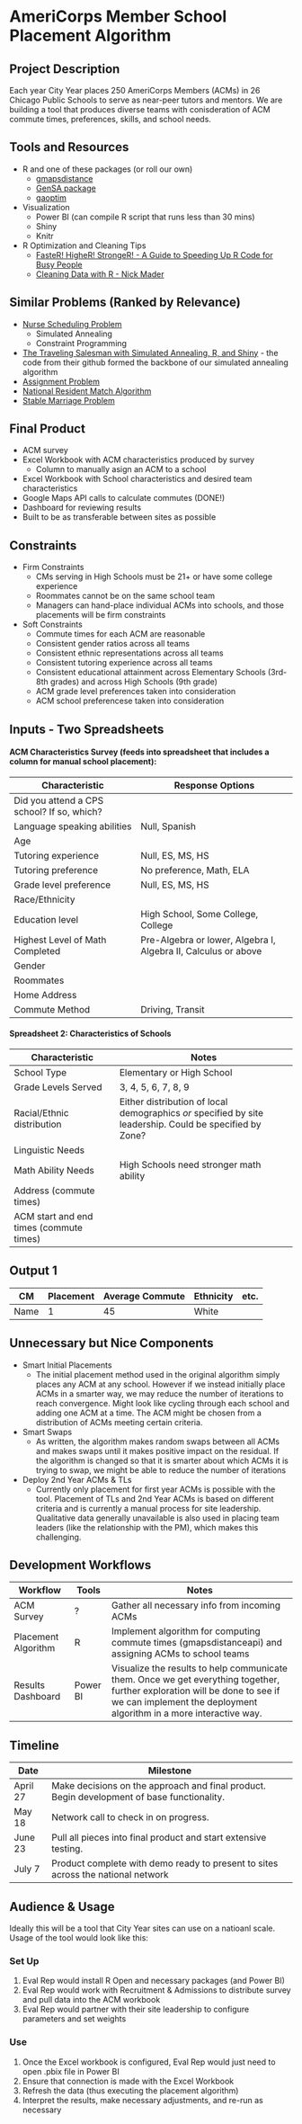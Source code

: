 # AmeriCorps Member School Placement Algorithm

## Project Description 

Each year City Year places 250 AmeriCorps Members (ACMs) in 26 Chicago Public Schools to serve as near-peer tutors and mentors. We are building a tool that produces diverse teams with conisderation of ACM commute times, preferences, skills, and school needs.

## Tools and Resources
* R and one of these packages (or roll our own)
  * [gmapsdistance](https://cran.r-project.org/web/packages/gmapsdistance/README.html)
  * [GenSA package](https://cran.r-project.org/web/packages/GenSA/GenSA.pdf)
  * [gaoptim](https://cran.r-project.org/web/packages/gaoptim/gaoptim.pdf)
* Visualization
  * Power BI (can compile R script that runs less than 30 mins)
  * Shiny
  * Knitr
* R Optimization and Cleaning Tips
  * [FasteR! HigheR! StrongeR! - A Guide to Speeding Up R Code for Busy People](http://www.noamross.net/blog/2013/4/25/faster-talk.html)
  * [Cleaning Data with R - Nick Mader](http://nsmader.github.io/knitr-sandbox/cleaning-data-with-R.html#intro)

## Similar Problems (Ranked by Relevance)
* [Nurse Scheduling Problem](https://en.wikipedia.org/wiki/Nurse_scheduling_problem)
  * Simulated Annealing
  * Constraint Programming
* [The Traveling Salesman with Simulated Annealing, R, and Shiny](http://toddwschneider.com/posts/traveling-salesman-with-simulated-annealing-r-and-shiny/) - the code from their github formed the backbone of our simulated annealing algorithm
* [Assignment Problem](https://en.wikipedia.org/wiki/Assignment_problem)
* [National Resident Match Algorithm](https://en.wikipedia.org/wiki/National_Resident_Matching_Program#Matching_algorithm)
* [Stable Marriage Problem](https://en.wikipedia.org/wiki/Stable_marriage_problem)

## Final Product
* ACM survey
* Excel Workbook with ACM characteristics produced by survey
  * Column to manually asign an ACM to a school
* Excel Workbook with School characteristics and desired team characteristics
* Google Maps API calls to calculate commutes (DONE!)
* Dashboard for reviewing results
* Built to be as transferable between sites as possible 

## Constraints
* Firm Constraints
  * CMs serving in High Schools must be 21+ or have some college experience
  * Roommates cannot be on the same school team
  * Managers can hand-place individual ACMs into schools, and those placements will be firm constraints
* Soft Constraints
  * Commute times for each ACM are reasonable
  * Consistent gender ratios across all teams
  * Consistent ethnic representations across all teams
  * Consistent tutoring experience across all teams
  * Consistent educational attainment across Elementary Schools (3rd-8th grades) and across High Schools (9th grade)
  * ACM grade level preferences taken into consideration
  * ACM school preferencese taken into consideration

## Inputs - Two Spreadsheets
#### ACM Characteristics Survey (feeds into spreadsheet that includes a column for manual school placement):
Characteristic | Response Options
---------------|------
Did you attend a CPS school? If so, which? | 
Language speaking abilities | Null, Spanish
Age | 
Tutoring experience | Null, ES, MS, HS
Tutoring preference | No preference, Math, ELA
Grade level preference | Null, ES, MS, HS
Race/Ethnicity | 
Education level | High School, Some College, College
Highest Level of Math Completed | Pre-Algebra or lower, Algebra I, Algebra II, Calculus or above
Gender | 
Roommates | 
Home Address | 
Commute Method | Driving, Transit

#### Spreadsheet 2: Characteristics of Schools
Characteristic | Notes
---------------|------
School Type | Elementary or High School
Grade Levels Served | 3, 4, 5, 6, 7, 8, 9
Racial/Ethnic distribution | Either distribution of local demographics *or* specified by site leadership.  Could be specified by Zone?
Linguistic Needs | 
Math Ability Needs | High Schools need stronger math ability
Address (commute times) | 
ACM start and end times (commute times) | 

## Output 1
CM | Placement | Average Commute | Ethnicity | etc.
---|-----------|-----------------|-----------|-----
Name | 1 | 45 | White 

## Unnecessary but Nice Components
* Smart Initial Placements
  * The initial placement method used in the original algorithm simply places any ACM at any school. However if we instead initially place ACMs in a smarter way, we may reduce the number of iterations to reach convergence.  Might look like cycling through each school and adding one ACM at a time.  The ACM might be chosen from a distribution of ACMs meeting certain criteria.
* Smart Swaps
  * As written, the algorithm makes random swaps between all ACMs and makes swaps until it makes positive impact on the residual.  If the algorithm is changed so that it is smarter about which ACMs it is trying to swap, we might be able to reduce the number of iterations
* Deploy 2nd Year ACMs & TLs
  * Currently only placement for first year ACMs is possible with the tool. Placement of TLs and 2nd Year ACMs is based on different criteria and is currently a manual process for site leadership. Qualitative data generally unavailable is also used in placing team leaders (like the relationship with the PM), which makes this challenging.

## Development Workflows 
Workflow  | Tools  | Notes
----------|--------|------
ACM Survey | ?  | Gather all necessary info from incoming ACMs
Placement Algorithm  | R  | Implement algorithm for computing commute times (gmapsdistanceapi) and assigning ACMs to school teams
Results Dashboard  | Power BI  | Visualize the results to help communicate them. Once we get everything together, further exploration will be done to see if we can implement the deployment algorithm in a more interactive way.

## Timeline 
Date | Milestone
-----|----------
April 27 | Make decisions on the approach and final product. Begin development of base functionality. 
May 18 | Network call to check in on progress. 
June 23 | Pull all pieces into final product and start extensive testing. 
July 7 | Product complete with demo ready to present to sites across the national network

## Audience & Usage 
Ideally this will be a tool that City Year sites can use on a natioanl scale.  Usage of the tool would look like this: 
### Set Up 
1. Eval Rep would install R Open and necessary packages (and Power BI)
2. Eval Rep would work with Recruitment & Admissions to distribute survey and pull data into the ACM workbook
3. Eval Rep would partner with their site leadership to configure parameters and set weights
### Use 
1. Once the Excel workbook is configured, Eval Rep would just need to open .pbix file in Power BI
1. Ensure that connection is made with the Excel Workbook
1. Refresh the data (thus executing the placement algorithm)
1. Interpret the results, make necessary adjustments, and re-run as necessary

